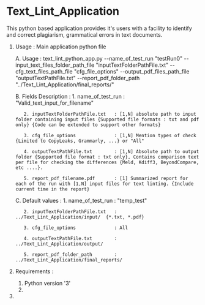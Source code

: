 # Text_Lint_Application


This python based application provides it's users with a facility to identify and correct plagiarism, grammatical errors in text documents.

1. Usage : 
	Main application python file

	A. Usage : text_lint_python_app.py  --name_of_test_run "testRun0" --input_text_files_folder_path_file "inputTextFolderPathFile.txt" --cfg_text_files_path_file "cfg_file_options" --output_pdf_files_path_file "outputTextPathFile.txt" --report_pdf_folder_path "../Text_Lint_Application/final_reports/"

	B. Fields Description :
		  1. name_of_test_run              : "Valid_text_input_for_filename"

	      2. inputTextFolderPathFile.txt   : [1,N] absolute path to input folder containing input files {Supported file formats : txt and pdf only} {Code can be extended to support other formats}

          3. cfg_file_options              : [1,N] Mention types of check {Limited to CopyLeaks, Grammarly, ...} or "All"

          4. outputTextPathFile.txt        : [1,N] Absolute path to output folder {Supported file format : txt only}, Contains comparison text per file for checking the differences {Meld, Kdiff3, BeyondCompare, etc ....}.

          5. report_pdf_filename.pdf       : [1] Summarized report for each of the run with [1,N] input files for text linting. {Include current time in the report}

    C. Default values :
		  1. name_of_test_run              : "temp_test"

		  2. inputTextFolderPathFile.txt   : ../Text_Lint_Application/input/  {*.txt, *.pdf}

		  3. cfg_file_options              : All

		  4. outputTextPathFile.txt        : ../Text_Lint_Application/output/
		  
		  5. report_pdf_folder_path        : ../Text_Lint_Application/final_reports/


2. Requirements : 
   
   1. Python version '3'
   2. 	
	



3.  